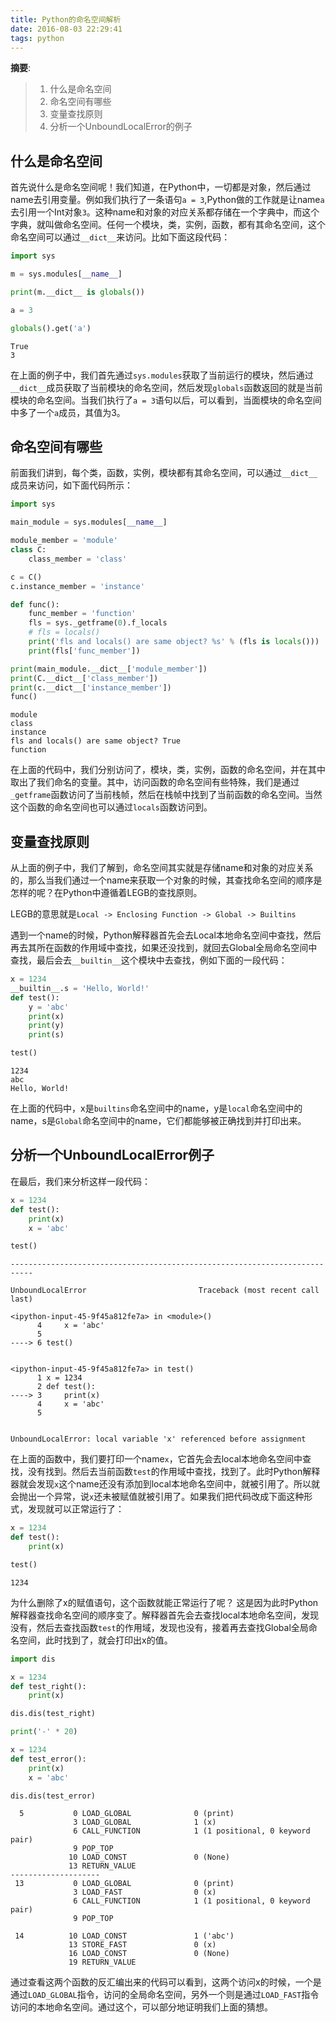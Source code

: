 ```yaml
---
title: Python的命名空间解析
date: 2016-08-03 22:29:41
tags: python
---
```


__摘要__:
> 1. 什么是命名空间
> 2. 命名空间有哪些
> 3. 变量查找原则
> 4. 分析一个UnboundLocalError的例子

<!-- more -->

## 什么是命名空间

首先说什么是命名空间呢！我们知道，在Python中，一切都是对象，然后通过name去引用变量。例如我们执行了一条语句`a = 3`,Python做的工作就是让name`a`去引用一个Int对象`3`。这种name和对象的对应关系都存储在一个字典中，而这个字典，就叫做命名空间。任何一个模块，类，实例，函数，都有其命名空间，这个命名空间可以通过`__dict__`来访问。比如下面这段代码：


```python
import sys

m = sys.modules[__name__]

print(m.__dict__ is globals())

a = 3

globals().get('a')
```

    True
    3



在上面的例子中，我们首先通过`sys.modules`获取了当前运行的模块，然后通过`__dict__`成员获取了当前模块的命名空间，然后发现`globals`函数返回的就是当前模块的命名空间。当我们执行了`a = 3`语句以后，可以看到，当面模块的命名空间中多了一个`a`成员，其值为3。

## 命名空间有哪些

前面我们讲到，每个类，函数，实例，模块都有其命名空间，可以通过`__dict__`成员来访问，如下面代码所示：


```python
import sys

main_module = sys.modules[__name__]

module_member = 'module'
class C:
    class_member = 'class'

c = C()
c.instance_member = 'instance'

def func():
    func_member = 'function'
    fls = sys._getframe(0).f_locals
    # fls = locals()
    print('fls and locals() are same object? %s' % (fls is locals()))
    print(fls['func_member'])

print(main_module.__dict__['module_member'])
print(C.__dict__['class_member'])
print(c.__dict__['instance_member'])
func()
```

    module
    class
    instance
    fls and locals() are same object? True
    function


在上面的代码中，我们分别访问了，模块，类，实例，函数的命名空间，并在其中取出了我们命名的变量。其中，访问函数的命名空间有些特殊，我们是通过`_getframe`函数访问了当前栈帧，然后在栈帧中找到了当前函数的命名空间。当然这个函数的命名空间也可以通过`locals`函数访问到。

## 变量查找原则

从上面的例子中，我们了解到，命名空间其实就是存储name和对象的对应关系的，那么当我们通过一个name来获取一个对象的时候，其查找命名空间的顺序是怎样的呢？在Python中遵循着LEGB的查找原则。

LEGB的意思就是`Local -> Enclosing Function -> Global -> Builtins`

遇到一个name的时候，Python解释器首先会去Local本地命名空间中查找，然后再去其所在函数的作用域中查找，如果还没找到，就回去Global全局命名空间中查找，最后会去`__builtin__`这个模块中去查找，例如下面的一段代码：


```python
x = 1234
__builtin__.s = 'Hello, World!'
def test():
    y = 'abc'
    print(x)
    print(y)
    print(s)

test()
```

    1234
    abc
    Hello, World!


在上面的代码中，x是`builtins`命名空间中的name，y是`local`命名空间中的name，s是`Global`命名空间中的name，它们都能够被正确找到并打印出来。

## 分析一个UnboundLocalError例子

在最后，我们来分析这样一段代码：


```python
x = 1234
def test():
    print(x)
    x = 'abc'

test()
```


    ---------------------------------------------------------------------------

    UnboundLocalError                         Traceback (most recent call last)

    <ipython-input-45-9f45a812fe7a> in <module>()
          4     x = 'abc'
          5
    ----> 6 test()


    <ipython-input-45-9f45a812fe7a> in test()
          1 x = 1234
          2 def test():
    ----> 3     print(x)
          4     x = 'abc'
          5


    UnboundLocalError: local variable 'x' referenced before assignment


在上面的函数中，我们要打印一个name`x`，它首先会去local本地命名空间中查找，没有找到。然后去当前函数`test`的作用域中查找，找到了。此时Python解释器就会发现`x`这个name还没有添加到local本地命名空间中，就被引用了。所以就会抛出一个异常，说`x`还未被赋值就被引用了。如果我们把代码改成下面这种形式，发现就可以正常运行了：


```python
x = 1234
def test():
    print(x)

test()
```

    1234


为什么删除了x的赋值语句，这个函数就能正常运行了呢？
这是因为此时Python解释器查找命名空间的顺序变了。解释器首先会去查找local本地命名空间，发现没有，然后去查找函数`test`的作用域，发现也没有，接着再去查找Global全局命名空间，此时找到了，就会打印出x的值。


```python
import dis

x = 1234
def test_right():
    print(x)

dis.dis(test_right)

print('-' * 20)

x = 1234
def test_error():
    print(x)
    x = 'abc'

dis.dis(test_error)
```

      5           0 LOAD_GLOBAL              0 (print)
                  3 LOAD_GLOBAL              1 (x)
                  6 CALL_FUNCTION            1 (1 positional, 0 keyword pair)
                  9 POP_TOP
                 10 LOAD_CONST               0 (None)
                 13 RETURN_VALUE
    --------------------
     13           0 LOAD_GLOBAL              0 (print)
                  3 LOAD_FAST                0 (x)
                  6 CALL_FUNCTION            1 (1 positional, 0 keyword pair)
                  9 POP_TOP

     14          10 LOAD_CONST               1 ('abc')
                 13 STORE_FAST               0 (x)
                 16 LOAD_CONST               0 (None)
                 19 RETURN_VALUE


通过查看这两个函数的反汇编出来的代码可以看到，这两个访问x的时候，一个是通过`LOAD_GLOBAL`指令，访问的全局命名空间，另外一个则是通过`LOAD_FAST`指令访问的本地命名空间。通过这个，可以部分地证明我们上面的猜想。
